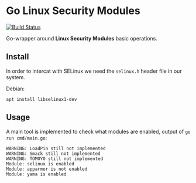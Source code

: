 # Go Linux Security Modules

[![Build Status](https://github.com/rogercoll/go-lsm/workflows/Lint%20and%20Test/badge.svg)](https://github.com/rogercoll/go-lsm/actions?workflow=Lint%20and%20Test)

Go-wrapper around **Linux Security Modules** basic operations. 

## Install

In order to intercat with SELinux we need the `selinux.h` header file in our system.

Debian:

```
apt install libselinux1-dev
```

## Usage

A main tool is implemented to check what modules are enabled, output of `go run cmd/main.go`:

```
WARNING: LoadPin still not implemented
WARNING: Smack still not implemented
WARNING: TOMOYO still not implemented
Module: selinux is enabled
Module: apparmor is not enabled
Module: yama is enabled
```
